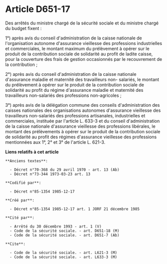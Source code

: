 # Article D651-17

Des arrêtés du ministre chargé de la sécurité sociale et du ministre chargé du budget fixent : 

1°) après avis du conseil d'administration de la caisse nationale de l'organisation autonome d'assurance vieillesse des
professions industrielles et commerciales, le montant maximum du prélèvement à opérer sur le produit de la contribution
sociale de solidarité au profit de ladite caisse, pour la couverture des frais de gestion occasionnés par le recouvrement de
la contribution ; 

2°) après avis du conseil d'administration de la caisse nationale d'assurance maladie et maternité des travailleurs non-
salariés, le montant du prélèvement à opérer sur le produit de la contribution sociale de solidarité au profit du régime
d'assurance maladie et maternité des travailleurs non-salariés des professions non-agricoles ; 

3°) après avis de la délégation commune des conseils d'administration des caisses nationales des organisations autonomes
d'assurance vieillesse des travailleurs non-salariés des professions artisanales, industrielles et commerciales, instituée
par l'article L. 633-3 et du conseil d'administration de la caisse nationale d'assurance vieillesse des professions
libérales, le montant des prélèvements à opérer sur le produit de la contribution sociale de solidarité au profit des régimes
d'assurance vieillesse des professions mentionnées aux 1°, 2° et 3° de l'article L. 621-3.

**Liens relatifs à cet article**

	**Anciens textes**:

	  - Décret n°70-368 du 29 avril 1970 - art. 13 (Ab)
	  - Décret n°73-344 1973-03-23 art. 13

	**Codifié par**:

	  - Décret n°85-1354 1985-12-17

	**Créé par**:

	  - Décret n°85-1354 1985-12-17 art. 1 JORF 21 décembre 1985

	**Cité par**:

	  - Arrêté du 30 décembre 1993 - art. 1 (V)
	  - Code de la sécurité sociale. - art. D651-18 (M)
	  - Code de la sécurité sociale. - art. D651-7 (Ab)

	**Cite**:

	  - Code de la sécurité sociale. - art. L621-3 (M)
	  - Code de la sécurité sociale. - art. L633-3 (M)
